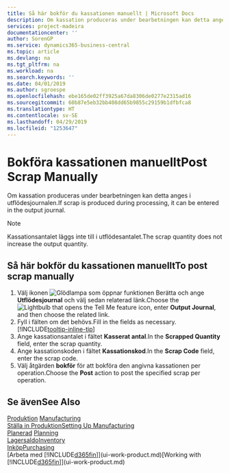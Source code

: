 ```yaml
---
title: Så här bokför du kassationen manuellt | Microsoft Docs
description: Om kassation produceras under bearbetningen kan detta anges i utflödesjournalen. Observera att kassationsantalet inte läggs till i utflödesantalet.
services: project-madeira
documentationcenter: ''
author: SorenGP
ms.service: dynamics365-business-central
ms.topic: article
ms.devlang: na
ms.tgt_pltfrm: na
ms.workload: na
ms.search.keywords: ''
ms.date: 04/01/2019
ms.author: sgroespe
ms.openlocfilehash: ebe165de02ff3925a67da8306de0277e2315ad16
ms.sourcegitcommit: 60b87e5eb32bb408dd65b9855c29159b1dfbfca8
ms.translationtype: HT
ms.contentlocale: sv-SE
ms.lasthandoff: 04/29/2019
ms.locfileid: "1253647"
---
```

# <a name="post-scrap-manually"></a><span data-ttu-id="fc6ca-104">Bokföra kassationen manuellt</span><span class="sxs-lookup"><span data-stu-id="fc6ca-104">Post Scrap Manually</span></span>
<span data-ttu-id="fc6ca-105">Om kassation produceras under bearbetningen kan detta anges i utflödesjournalen.</span><span class="sxs-lookup"><span data-stu-id="fc6ca-105">If scrap is produced during processing, it can be entered in the output journal.</span></span> 

> [!NOTE]
> <span data-ttu-id="fc6ca-106">Kassationsantalet läggs inte till i utflödesantalet.</span><span class="sxs-lookup"><span data-stu-id="fc6ca-106">The scrap quantity does not increase the output quantity.</span></span>  

## <a name="to-post-scrap-manually"></a><span data-ttu-id="fc6ca-107">Så här bokför du kassationen manuellt</span><span class="sxs-lookup"><span data-stu-id="fc6ca-107">To post scrap manually</span></span>  
1. <span data-ttu-id="fc6ca-108">Välj ikonen ![Glödlampa som öppnar funktionen Berätta](media/ui-search/search_small.png "Berätta vad du vill göra") och ange **Utflödesjournal** och välj sedan relaterad länk.</span><span class="sxs-lookup"><span data-stu-id="fc6ca-108">Choose the ![Lightbulb that opens the Tell Me feature](media/ui-search/search_small.png "Tell me what you want to do") icon, enter **Output Journal**, and then choose the related link.</span></span>  
2. <span data-ttu-id="fc6ca-109">Fyll i fälten om det behövs.</span><span class="sxs-lookup"><span data-stu-id="fc6ca-109">Fill in the fields as necessary.</span></span> [!INCLUDE[tooltip-inline-tip](includes/tooltip-inline-tip_md.md)]  
3. <span data-ttu-id="fc6ca-110">Ange kassationsantalet i fältet **Kasserat antal**.</span><span class="sxs-lookup"><span data-stu-id="fc6ca-110">In the **Scrapped Quantity** field, enter the scrap quantity.</span></span>  
4. <span data-ttu-id="fc6ca-111">Ange kassationskoden i fältet **Kassationskod**.</span><span class="sxs-lookup"><span data-stu-id="fc6ca-111">In the **Scrap Code** field, enter the scrap code.</span></span>  
5. <span data-ttu-id="fc6ca-112">Välj åtgärden **bokför** för att bokföra den angivna kassationen per operation.</span><span class="sxs-lookup"><span data-stu-id="fc6ca-112">Choose the **Post** action to post the specified scrap per operation.</span></span>  

## <a name="see-also"></a><span data-ttu-id="fc6ca-113">Se även</span><span class="sxs-lookup"><span data-stu-id="fc6ca-113">See Also</span></span>  
<span data-ttu-id="fc6ca-114">[Produktion](production-manage-manufacturing.md)  </span><span class="sxs-lookup"><span data-stu-id="fc6ca-114">[Manufacturing](production-manage-manufacturing.md)  </span></span>  
[<span data-ttu-id="fc6ca-115">Ställa in Produktion</span><span class="sxs-lookup"><span data-stu-id="fc6ca-115">Setting Up Manufacturing</span></span>](production-configure-production-processes.md)  
<span data-ttu-id="fc6ca-116">[Planerad](production-planning.md)    </span><span class="sxs-lookup"><span data-stu-id="fc6ca-116">[Planning](production-planning.md)    </span></span>  
[<span data-ttu-id="fc6ca-117">Lagersaldo</span><span class="sxs-lookup"><span data-stu-id="fc6ca-117">Inventory</span></span>](inventory-manage-inventory.md)  
[<span data-ttu-id="fc6ca-118">Inköp</span><span class="sxs-lookup"><span data-stu-id="fc6ca-118">Purchasing</span></span>](purchasing-manage-purchasing.md)  
<span data-ttu-id="fc6ca-119">[Arbeta med [!INCLUDE[d365fin](includes/d365fin_md.md)]](ui-work-product.md)</span><span class="sxs-lookup"><span data-stu-id="fc6ca-119">[Working with [!INCLUDE[d365fin](includes/d365fin_md.md)]](ui-work-product.md)</span></span>
